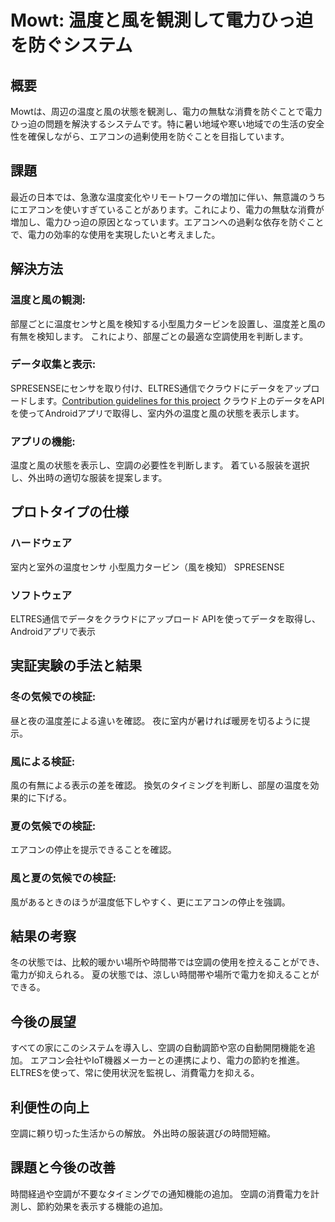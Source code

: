 # Mowt: 温度と風を観測して電力ひっ迫を防ぐシステム

## 概要
Mowtは、周辺の温度と風の状態を観測し、電力の無駄な消費を防ぐことで電力ひっ迫の問題を解決するシステムです。特に暑い地域や寒い地域での生活の安全性を確保しながら、エアコンの過剰使用を防ぐことを目指しています。

## 課題
最近の日本では、急激な温度変化やリモートワークの増加に伴い、無意識のうちにエアコンを使いすぎていることがあります。これにより、電力の無駄な消費が増加し、電力ひっ迫の原因となっています。エアコンへの過剰な依存を防ぐことで、電力の効率的な使用を実現したいと考えました。

## 解決方法
### 温度と風の観測:
部屋ごとに温度センサと風を検知する小型風力タービンを設置し、温度差と風の有無を検知します。
これにより、部屋ごとの最適な空調使用を判断します。
### データ収集と表示:
SPRESENSEにセンサを取り付け、ELTRES通信でクラウドにデータをアップロードします。[Contribution guidelines for this project](mowt_spresense)
クラウド上のデータをAPIを使ってAndroidアプリで取得し、室内外の温度と風の状態を表示します。 
### アプリの機能:
温度と風の状態を表示し、空調の必要性を判断します。
着ている服装を選択し、外出時の適切な服装を提案します。

## プロトタイプの仕様
### ハードウェア
室内と室外の温度センサ
小型風力タービン（風を検知）
SPRESENSE
### ソフトウェア
ELTRES通信でデータをクラウドにアップロード
APIを使ってデータを取得し、Androidアプリで表示

## 実証実験の手法と結果
### 冬の気候での検証:
昼と夜の温度差による違いを確認。
夜に室内が暑ければ暖房を切るように提示。
### 風による検証:
風の有無による表示の差を確認。
換気のタイミングを判断し、部屋の温度を効果的に下げる。
### 夏の気候での検証:
エアコンの停止を提示できることを確認。
### 風と夏の気候での検証:
風があるときのほうが温度低下しやすく、更にエアコンの停止を強調。

## 結果の考察
冬の状態では、比較的暖かい場所や時間帯では空調の使用を控えることができ、電力が抑えられる。
夏の状態では、涼しい時間帯や場所で電力を抑えることができる。

## 今後の展望
すべての家にこのシステムを導入し、空調の自動調節や窓の自動開閉機能を追加。
エアコン会社やIoT機器メーカーとの連携により、電力の節約を推進。
ELTRESを使って、常に使用状況を監視し、消費電力を抑える。

## 利便性の向上
空調に頼り切った生活からの解放。
外出時の服装選びの時間短縮。

## 課題と今後の改善
時間経過や空調が不要なタイミングでの通知機能の追加。
空調の消費電力を計測し、節約効果を表示する機能の追加。
